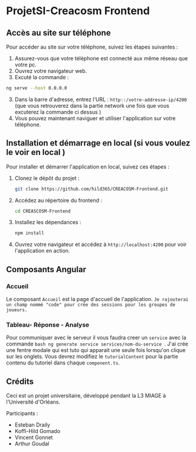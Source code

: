# ProjetSI-Creacosm Frontend


## Accès au site sur téléphone

Pour accéder au site sur votre téléphone, suivez les étapes suivantes :

1. Assurez-vous que votre téléphone est connecté aux même réseau que votre pc.
2. Ouvrez votre navigateur web.
3. Excuté la commande : 
```bash
ng serve --host 0.0.0.0
```
3. Dans la barre d'adresse, entrez l'URL : ``http::/votre-addresse-ip/4200`` (que vous retrouverez dans la partie network une fois que vous excuterez la commande ci dessus )
4. Vous pouvez maintenant naviguer et utiliser l'application sur votre téléphone.

## Installation et démarrage en local (si vous voulez le voir en local )

Pour installer et démarrer l'application en local, suivez ces étapes :

1. Clonez le dépôt du projet :
    ```bash
    git clone https://github.com/hild365/CREACOSM-Frontend.git
    ```
2. Accédez au répertoire du frontend :
    ```bash
    cd CREASCOSM-Frontend
    ```
3. Installez les dépendances :
    ```bash
    npm install
    ```
4. Ouvrez votre navigateur et accédez à `http://localhost:4200` pour voir l'application en action.

## Composants Angular

### Accueil

Le composant `Accueil` est la page d'accueil de l'application. `Je rajouterai un champ nommé "code" pour crée des sessions pour les groupes de joueurs.`

### Tableau- Réponse - Analyse

Pour communiquer avec le serveur il vous faudra creer un `service` avec la commande ```bash ng generate service services/nom-du-service ```.
J'ai crée une fentre modale qui est tuto qui apparait une seule fois lorsqu'on clique sur les onglets. Vous devrez modifiez le `tutorialContent` pour la partie contenu du tutoriel 
dans chaque `component.ts`.


## Crédits

Ceci est un projet universitaire, développé pendant la L3 MIAGE à l'Université d'Orléans.

Participants :

- Esteban Draily
- Koffi-Hild Gomado
- Vincent Gonnet
- Arthur Goudal
